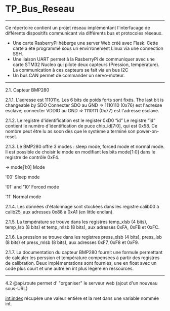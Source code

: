 # TP_Bus_Reseau

---
Ce répertoire contient un projet réseau implémentant l'interfacage de différents dispositifs communicant via différents bus et protocoles réseaux.
- Une carte RasberryPi héberge une server Web créé avec Flask. Cette carte a été programmé sous un envirronement Linux via une connection SSH.
- Une liaison UART permet à la RasberryPi de communiquer avec une carte STM32 Nucleo qui pilote deux capteurs (Pression, température). La communication à ces capteurs se fait via un bus I2C
- Un bus CAN permet de commander un servo-moteur.
---
2.1. Capteur BMP280

2.1.1.
L'adresse est 111011x. 
Les 6 bits de poids forts sont fixés. 
The last bit is changeable by SDO
Connecter SDO au GND => 1110110 (0x76) est l'adresse esclave; connecter VDDIO au GND => 1110111 (0x77) est l'adresse esclave.

2.1.2.
Le registre d'identification est le register 0xD0 “id”
Le registre “id” contient le numéro d'identification de puce chip_id[7:0], qui est 0x58. Ce nombre peut être lu as soon dès que le système a terminé son power-on-reset. 

2.1.3.
Le BMP280 offre 3 modes : sleep mode, forced mode et normal mode. Il est possible de choisir le mode en modifiant les bits mode[1:0] dans le registre de contrôle 0xF4. 

-> mode[1:0] Mode

'00' Sleep mode

'01' and '10' Forced mode

'11' Normal mode

2.1.4.
Les données d'étalonnage sont stockées dans les registre calib00 à calib25, aux adresses 0x88 à 0xA1 (en little endian).

2.1.5.
La température se trouve dans les registres temp_xlsb (4 bits), temp_lsb (8 bits) et temp_mlsb (8 bits), aux adresses 0xFA, 0xFB et 0xFC.

2.1.6.
La pression se trouve dans les registres press_xlsb (4 bits), press_lsb (8 bits) et press_mlsb (8 bits), aux adresses 0xF7, 0xF8 et 0xF9.

2.1.7.
La documentation du capteur BMP280 fournit une formule permettant de calculer les perssion et température compensées à partir des registres de calibration. Deux implémentations sont fournies, une en float avec un code plus court et une autre en int plus légère en ressources. 

---
4.2
@api.route permet d' "organiser" le serveur web (ajout d'un nouveau sous-URL)

<int:index> récupère une valeur entière et la met dans une variable nommée int.

